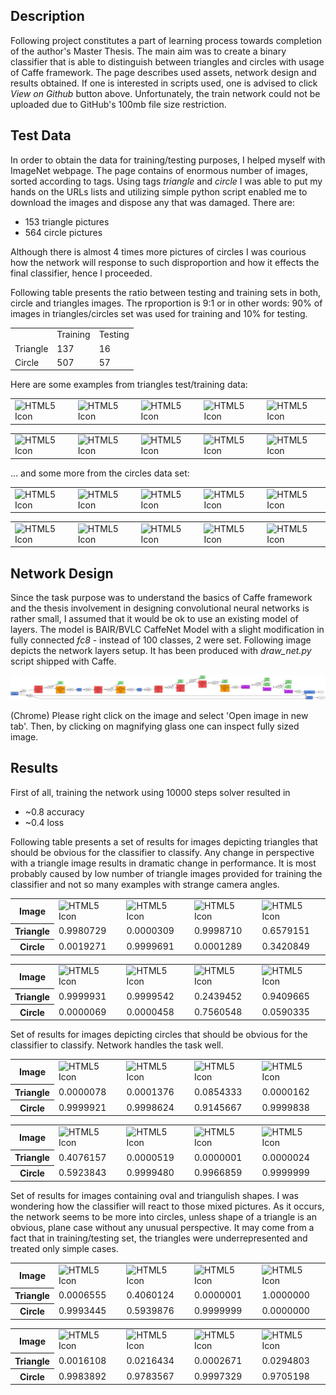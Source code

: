 ## Description
Following project constitutes a part of learning process towards
completion of the author's Master Thesis. The main aim was
to create a binary classifier that is able to distinguish between
triangles and circles with usage of Caffe framework. The page
describes used assets, network design and results obtained. If one is
interested in scripts used, one is advised to click *View on Github*
button above. Unfortunately, the train network could not be uploaded
due to GitHub's 100mb file size restriction.

## Test Data
In order to obtain the data for training/testing purposes, I helped
myself with ImageNet webpage. The page contains of enormous number
of images, sorted according to tags. Using tags *triangle* and
*circle* I was able to put my hands on the URLs lists and utilizing
simple python script enabled me to download the images and dispose
any that was damaged. There are:
* 153 triangle pictures
* 564 circle pictures

Although there is almost 4 times more pictures of circles I was courious
how the network will response to such disproportion and how it effects
the final classifier, hence I proceeded.

Following table presents the ratio between testing and training sets
in both, circle and triangles images. The rproportion is 9:1 or in other
words: 90% of images in triangles/circles set was used for training and
10% for testing.
<table>
<tr>
    <td></td>
    <td>Training</td>
    <td>Testing</td>
</tr>
<tr>
    <td>Triangle</td>
    <td>137</td>
    <td>16</td>
</tr>
<tr>
    <td>Circle</td>
    <td>507</td>
    <td>57</td>
</tr>
</table>

Here are some examples from triangles test/training data:
<table>
<tr>
    <td><img src="http://i.ehow.com/images/a07/kj/jl/use-trig-lengths-triangle-200X200.jpg" alt="HTML5 Icon" width="150" height="150"></td>
    <td><img src="http://farm1.static.flickr.com/39/76712784_26da0df72c.jpg" alt="HTML5 Icon" width="150" height="150"></td>
    <td><img src="http://i00.i.aliimg.com/photo/v0/399428786/4_Carpeted_tuffcoat_industrial_Finish_Isosceles_Right.jpg" alt="HTML5 Icon" width="150" height="150"></td>
    <td><img src="http://farm5.static.flickr.com/4081/4824471274_15976efd7c.jpg" alt="HTML5 Icon" width="150" height="150"></td>
    <td><img src="http://farm4.static.flickr.com/3309/4606465260_a3f45c6f7b.jpg" alt="HTML5 Icon" width="150" height="150"></td>
</tr>
</table>
<table>
<tr>
    <td><img src="http://www.mathexpression.com/image-files/find-obtuse-triangles.png" alt="HTML5 Icon" width="150" height="150"></td>
    <td><img src="http://farm5.static.flickr.com/4141/4900180884_48bd21089e.jpg" alt="HTML5 Icon" width="150" height="150"></td>
    <td><img src="http://farm6.static.flickr.com/5127/5242731848_53af9777e3.jpg" alt="HTML5 Icon" width="150" height="150"></td>
    <td><img src="http://wps.pearsoned.com.au/wps/media/objects/2832/2900149/_images_/ch4.jpg" alt="HTML5 Icon" width="150" height="150"></td>
    <td><img src="https://threescore.files.wordpress.com/2009/10/pizza.jpg?w=300&h=223" alt="HTML5 Icon" width="150" height="150"></td>
</tr>
</table>

... and some more from the circles data set:
<table>
<tr>
    <td><img src="http://3.bp.blogspot.com/_OPpAXbtkqCY/TKU3-04q7AI/AAAAAAAAFwM/DalSHySLZ9E/s1600/2.jpg" alt="HTML5 Icon" width="150" height="150"></td>
    <td><img src="http://farm3.static.flickr.com/2713/4355386231_1a091af42b.jpg" alt="HTML5 Icon" width="150" height="150"></td>
    <td><img src="http://www.draftingsupplies.com/977503.jpg" alt="HTML5 Icon" width="150" height="150"></td>
    <td><img src="http://farm1.static.flickr.com/35/67284992_2af6ca29c2.jpg" alt="HTML5 Icon" width="150" height="150"></td>
    <td><img src="http://farm3.static.flickr.com/2587/3939546096_d0d00a3eaa.jpg" alt="HTML5 Icon" width="150" height="150"></td>
</tr>
</table>
<table>
<tr>
    <td><img src="http://farm2.static.flickr.com/1209/4600874541_a9189a40c0.jpg" alt="HTML5 Icon" width="150" height="150"></td>
    <td><img src="http://farm4.static.flickr.com/3103/3166571262_9a68b6f33e.jpg" alt="HTML5 Icon" width="150" height="150"></td>
    <td><img src="http://farm1.static.flickr.com/67/206117477_ba79d3a8f6.jpg" alt="HTML5 Icon" width="150" height="150"></td>
    <td><img src="http://farm4.static.flickr.com/3396/4628930107_2557e868cc.jpg" alt="HTML5 Icon" width="150" height="150"></td>
    <td><img src="http://farm5.static.flickr.com/4114/4781142533_ee35684dbd.jpg" alt="HTML5 Icon" width="150" height="150"></td>
</tr>
</table>

## Network Design
Since the task purpose was to understand the basics of Caffe framework
and the thesis involvement in designing convolutional neural networks
is rather small, I assumed that it would be ok to use an existing
model of layers. The model is BAIR/BVLC CaffeNet Model with a slight
modification in fully connected *fc8* - instead of 100 classes, 2 were
set. Following image depicts the network layers setup. It has been
produced with *draw_net.py* script shipped with Caffe.

<img src="net_visualization.png" alt="HTML5 Icon">

(Chrome) Please right click on the image and select 'Open image in new
tab'. Then, by clicking on magnifying glass one can inspect fully sized
image.

## Results
First of all, training the network using 10000 steps solver resulted in
* ~0.8 accuracy
* ~0.4 loss

Following table presents a set of results for images depicting triangles that should be obvious for
the classifier to classify. Any change in perspective with a triangle
image results in dramatic change in performance. It is most probably
caused by low number of triangle images provided for training the
classifier and not so many examples with strange camera angles.
<table>
<tr>
    <th>Image</th>
    <td><img src="http://farm2.static.flickr.com/1133/638741937_fb6d083357.jpg?v=0" alt="HTML5 Icon" width="150" height="150"></td>
    <td><img src="http://farm4.static.flickr.com/3622/3362307618_590e37da12.jpg" alt="HTML5 Icon" width="150" height="150"></td>
    <td><img src="http://farm6.static.flickr.com/5261/5579646031_c7900ff6c8.jpg" alt="HTML5 Icon" width="150" height="150"></td>
    <td><img src="http://farm4.static.flickr.com/3069/2371655967_71722f1848.jpg" alt="HTML5 Icon" width="150" height="150"></td>
</tr>

<tr>
    <th>Triangle</th>
    <td>0.9980729</td>
    <td>0.0000309</td>
    <td>0.9998710</td>
    <td>0.6579151</td>
</tr>

<tr>
    <th>Circle</th>
    <td>0.0019271</td>
    <td>0.9999691</td>
    <td>0.0001289</td>
    <td>0.3420849</td>
</tr>
</table>

<table>
<tr>
    <th>Image</th>
    <td><img src="http://farm1.static.flickr.com/208/467603366_cfc237571e.jpg" alt="HTML5 Icon" width="150" height="150"></td>
    <td><img src="http://farm3.static.flickr.com/2436/3949033524_dc688743cc.jpg" alt="HTML5 Icon" width="150" height="150"></td>
    <td><img src="http://1.bp.blogspot.com/_SO_1-gB06t0/THKKKLGsZdI/AAAAAAAAD0I/EkRvobQicq8/s1600/IMGP8509.JPG" alt="HTML5 Icon" width="150" height="150"></td>
    <td><img src="http://www.kelabhk.com/CREATIVEPHOTO/ALLPHOTO/DoubleCONE.jpg" alt="HTML5 Icon" width="150" height="150"></td>
</tr>

<tr>
    <th>Triangle</th>
    <td>0.9999931</td>
    <td>0.9999542</td>
    <td>0.2439452</td>
    <td>0.9409665</td>
</tr>

<tr>
    <th>Circle</th>
    <td>0.0000069</td>
    <td>0.0000458</td>
    <td>0.7560548</td>
    <td>0.0590335</td>
</tr>
</table>

Set of results for images depicting circles that should be obvious for
the classifier to classify. Network handles the task well.

<table>
<tr>
    <th>Image</th>
    <td><img src="http://farm1.static.flickr.com/171/438599715_f0acd021ae.jpg" alt="HTML5 Icon" width="150" height="150"></td>
    <td><img src="http://farm4.static.flickr.com/3165/2949285928_8a309f9493.jpg" alt="HTML5 Icon" width="150" height="150"></td>
    <td><img src="http://farm5.static.flickr.com/4132/4999928992_4ba573a5f6.jpg" alt="HTML5 Icon" width="150" height="150"></td>
    <td><img src="http://farm4.static.flickr.com/3589/3682046286_2f760da30b.jpg" alt="HTML5 Icon" width="150" height="150"></td>
</tr>

<tr>
    <th>Triangle</th>
    <td>0.0000078</td>
    <td>0.0001376</td>
    <td>0.0854333</td>
    <td>0.0000162</td>
</tr>

<tr>
    <th>Circle</th>
    <td>0.9999921</td>
    <td>0.9998624</td>
    <td>0.9145667</td>
    <td>0.9999838</td>
</tr>
</table>

<table>
<tr>
    <th>Image</th>
    <td><img src="http://farm1.static.flickr.com/3/3723630_86371af698.jpg" alt="HTML5 Icon" width="150" height="150"></td>
    <td><img src="http://farm5.static.flickr.com/4012/4255939729_8caba9b07c.jpg" alt="HTML5 Icon" width="150" height="150"></td>
    <td><img src="http://farm3.static.flickr.com/2729/4212306542_fc3f65d4d0.jpg" alt="HTML5 Icon" width="150" height="150"></td>
    <td><img src="http://farm5.static.flickr.com/4004/4295748814_5c3554c22e.jpg" alt="HTML5 Icon" width="150" height="150"></td>
</tr>

<tr>
    <th>Triangle</th>
    <td>0.4076157</td>
    <td>0.0000519</td>
    <td>0.0000001</td>
    <td>0.0000024</td>
</tr>

<tr>
    <th>Circle</th>
    <td>0.5923843</td>
    <td>0.9999480</td>
    <td>0.9966859</td>
    <td>0.9999999</td>
</tr>
</table>

Set of results for images containing oval and triangulish shapes. I
was wondering how the classifier will react to those mixed pictures.
As it occurs, the network seems to be more into circles, unless shape
of a triangle is an obvious, plane case without any unusual perspective.
It may come from a fact that in training/testing set, the triangles
were underrepresented and treated only simple cases.
<table>
<tr>
    <th>Image</th>
    <td><img src="http://farm4.static.flickr.com/3243/3367977848_136586004a.jpg" alt="HTML5 Icon" width="150" height="150"></td>
    <td><img src="http://farm2.static.flickr.com/1329/4603472286_cd8b9521ac.jpg" alt="HTML5 Icon" width="150" height="150"></td>
    <td><img src="http://farm4.static.flickr.com/3442/3356045299_718107585e.jpg" alt="HTML5 Icon" width="150" height="150"></td>
    <td><img src="https://s-media-cache-ak0.pinimg.com/736x/46/ef/3b/46ef3be35e81e6acf4570d39bf488420.jpg" alt="HTML5 Icon" width="150" height="150"></td>
</tr>

<tr>
    <th>Triangle</th>
    <td>0.0006555</td>
    <td>0.4060124</td>
    <td>0.0000001</td>
    <td>1.0000000</td>
</tr>
<tr>
    <th>Circle</th>
    <td>0.9993445</td>
    <td>0.5939876</td>
    <td>0.9999999</td>
    <td>0.0000000</td>
</tr>
</table>

<table>
<tr>
    <th>Image</th>
    <td><img src="http://farm6.static.flickr.com/5028/5619935182_a0763fb8bf.jpg" alt="HTML5 Icon" width="150" height="150"></td>
    <td><img src="http://araischool.up.seesaa.net/image/109.jpg" alt="HTML5 Icon" width="150" height="150"></td>
    <td><img src="http://www.uh.edu/engines/icosahedron.jpg" alt="HTML5 Icon" width="150" height="150"></td>
    <td><img src="http://farm5.static.flickr.com/4127/5199584958_a7043537d9.jpg" alt="HTML5 Icon" width="150" height="150"></td>
</tr>
<tr>
    <th>Triangle</th>
    <td>0.0016108</td>
    <td>0.0216434</td>
    <td>0.0002671</td>
    <td>0.0294803</td>
</tr>
<tr>
    <th>Circle</th>
    <td>0.9983892</td>
    <td>0.9783567</td>
    <td>0.9997329</td>
    <td>0.9705198</td>
</tr>
</table>